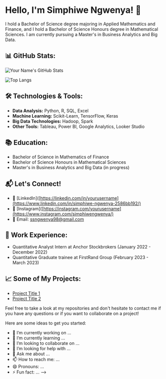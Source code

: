 # Hello, I'm Simphiwe Ngwenya! 👋

I hold a Bachelor of Science degree majoring in Applied Mathematics and Finance, and I hold a Bachelor of Science Honours degree in Mathematical Sciences. I am currently pursuing a Master's in Business Analytics and Big Data.

## 📊 GitHub Stats:

![Your Name's GitHub Stats](https://github-readme-stats.vercel.app/api?username=SimphiweNgwenya&show_icons=true&theme=radical)

![Top Langs](https://github-readme-stats.vercel.app/api/top-langs/?username=SimphiweNgwenya&layout=compact&theme=radical)

## 🛠 Technologies & Tools:

- **Data Analysis:** Python, R, SQL, Excel
- **Machine Learning:** Scikit-Learn, TensorFlow, Keras
- **Big Data Technologies:** Hadoop, Spark
- **Other Tools:** Tableau, Power BI, Google Analytics, Looker Studio

## 📚 Education:

- Bachelor of Science in Mathematics of Finance
- Bachelor of Science Honours in Mathematical Sciences
- Master's in Business Analytics and Big Data (in progress)

## 📬 Let's Connect!

- 💼 [LinkedIn]([https://linkedin.com/in/yourusername](https://www.linkedin.com/in/simphiwe-ngwenya-2586bb192/)
- 📸 [Instagram]([https://instagram.com/yourusername](https://www.instagram.com/simphiwengwenya/)
- 📧 Email: ssngwenya98@gmail.com

## 💼 Work Experience:

- Quantitative Analyst Intern at Anchor Stockbrokers (January 2022 - December 2022)
- Quantitative Graduate trainee at FirstRand Group (February 2023 - March 2023)

## 📈 Some of My Projects:

- [Project Title 1](https://github.com/yourusername/project1)
- [Project Title 2](https://github.com/yourusername/project2)

Feel free to take a look at my repositories and don't hesitate to contact me if you have any questions or if you want to collaborate on a project!


Here are some ideas to get you started:

- 🔭 I’m currently working on ...
- 🌱 I’m currently learning ...
- 👯 I’m looking to collaborate on ...
- 🤔 I’m looking for help with ...
- 💬 Ask me about ...
- 📫 How to reach me: ...
- 😄 Pronouns: ...
- ⚡ Fun fact: ...
-->
